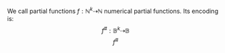 We call partial functions $f:\mathbb{N}^{k}\dashrightarrow \mathbb{N}$ numerical partial functions. 
Its encoding is:
$$
f^{\#}:\mathbb{B}^{k}\dashrightarrow \mathbb{B}
$$
$$
f^{\#}
$$
